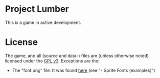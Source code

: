 # Project Lumber #
This is a game in active development. 



# License #
The game, and all (source and data-) files are (unless otherwise noted) licensed under the [GPL v3](http://www.gnu.org/licenses/gpl.html). Exceptions are the:
* The "font.png" file. It was found [here](http://forums.tigsource.com/index.php?topic=8752.0) (see "- Sprite Fonts (examples)")

